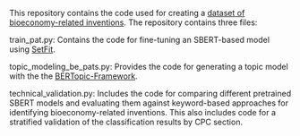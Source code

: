 This repository contains the code used for creating a [dataset of bioeconomy-related inventions](https://osf.io/kj7fw/). The repository contains three files:

  train_pat.py: Contains the code for fine-tuning an SBERT-based model using [SetFit](https://github.com/huggingface/setfit).
  
  topic_modeling_be_pats.py: Provides the code for generating a topic model with the  the [BERTopic-Framework](https://github.com/MaartenGr/BERTopic).
  
  technical_validation.py: Includes the code for comparing different pretrained SBERT models and evaluating them against keyword-based approaches for identifying bioeconomy-related inventions. This also includes code for a stratified validation of the classification results by CPC section.
